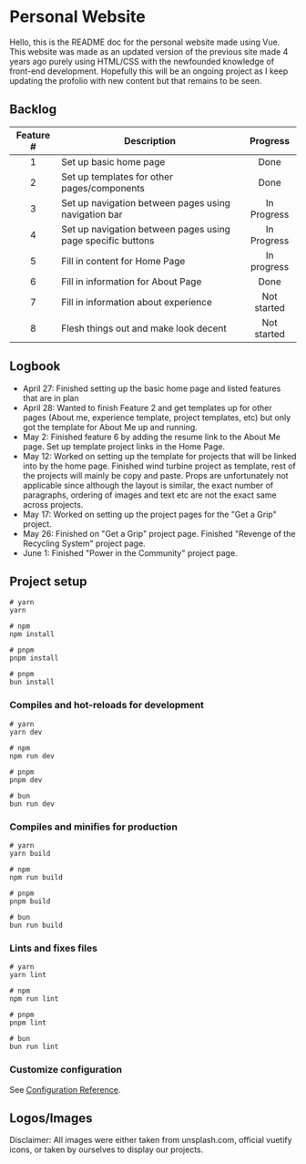 # Personal Website

Hello, this is the README doc for the personal website made using Vue. This website was made as an updated version of the previous site made 4 years ago purely using HTML/CSS with the newfounded knowledge of front-end development. Hopefully this will be an ongoing project as I keep updating the profolio with new content but that remains to be seen.

## Backlog

| Feature # | Description | Progress |
| :-:       |---          |:-:       |
| 1 | Set up basic home page | Done |
| 2 | Set up templates for other pages/components | Done |
| 3 | Set up navigation between pages using navigation bar | In Progress |
| 4 | Set up navigation between pages using page specific buttons | In Progress |
| 5 | Fill in content for Home Page | In progress |
| 6 | Fill in information for About Page | Done |
| 7 | Fill in information about experience | Not started |
| 8 | Flesh things out and make look decent | Not started |

## Logbook
- April 27: Finished setting up the basic home page and listed features that are in plan
- April 28: Wanted to finish Feature 2 and get templates up for other pages (About me, experience template, project templates, etc) but only got the template for About Me up and running.
- May 2: Finished feature 6 by adding the resume link to the About Me page. Set up template project links in the Home Page.
- May 12: Worked on setting up the template for projects that will be linked into by the home page. Finished wind turbine project as template, rest of the projects will mainly be copy and paste. Props are unfortunately not applicable since although the layout is similar, the exact number of paragraphs, ordering of images and text etc are not the exact same across projects.
- May 17: Worked on setting up the project pages for the "Get a Grip" project.
- May 26: Finished on "Get a Grip" project page. Finished "Revenge of the Recycling System" project page.
- June 1: Finished "Power in the Community" project page. 

## Project setup

```
# yarn
yarn

# npm
npm install

# pnpm
pnpm install

# pnpm
bun install
```

### Compiles and hot-reloads for development

```
# yarn
yarn dev

# npm
npm run dev

# pnpm
pnpm dev

# bun
bun run dev
```

### Compiles and minifies for production

```
# yarn
yarn build

# npm
npm run build

# pnpm
pnpm build

# bun
bun run build
```

### Lints and fixes files

```
# yarn
yarn lint

# npm
npm run lint

# pnpm
pnpm lint

# bun
bun run lint
```

### Customize configuration

See [Configuration Reference](https://vitejs.dev/config/).

## Logos/Images

Disclaimer:
All images were either taken from unsplash.com, official vuetify icons, or taken by ourselves to display our projects.